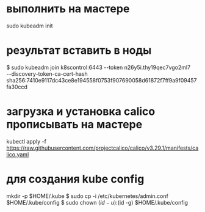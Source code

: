 # выполнить на мастере 
sudo kubeadm init
# результат вставить в ноды 
$ sudo kubeadm join k8scontrol:6443 --token n26y5i.thy19qec7vgo2ml7 \
        --discovery-token-ca-cert-hash sha256:7410e9117dc43ce8e194558f0753f907690058d61872f7ff9a9f09457fa30ccd

# загрузка и установка calico прописывать на мастере
kubectl apply -f https://raw.githubusercontent.com/projectcalico/calico/v3.29.1/manifests/calico.yaml




# для создания kube config
 mkdir -p $HOME/.kube
$ sudo cp -i /etc/kubernetes/admin.conf $HOME/.kube/config
$ sudo chown $(id -u):$(id -g) $HOME/.kube/config
